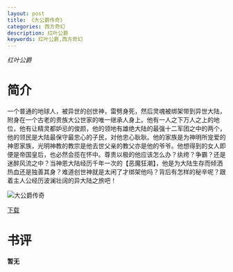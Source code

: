 ```yaml
---
layout: post
title: 《大公爵传奇》
categories: 西方奇幻
description: 红叶公爵
keywords: 红叶公爵,西方奇幻
---
```

*红叶公爵*
# 简介
一个普通的地球人，被异世的创世神，雷劈身死，然后灵魂被绑架带到异世大陆，附身在一个古老的贵族大公世家的唯一继承人身上。他有一人之下万人之上的地位，他有让精灵都妒忌的俊颜，他的领地有雄绝大陆的最强十二军团之中的两个，他的领民是大陆最保守最忠心的子民，对他忠心耿耿。他的家族是为神明所宠爱的神恩家族，光明神教的教宗是他去世父亲的教父亦是他的爷爷。他想得到的女人即便是帝国皇后，也必然会揽在怀中。尊贵以极的他应该怎么办？纨绔？争霸？还是迷醉风流之中？当神恩大陆经历千年一次的【恶魔狂潮】，他是为大陆生存而倾洒热血还是独善其身？难道创世神就是太闲了才绑架他吗？背后有怎样的秘辛呢？跟着主人公经历波澜壮阔的异大陆之旅吧！

![大公爵传奇](https://cdn.jsdelivr.net/gh/YYbooks0/yybooks0img@master/bookscover2/大公爵传奇.28nitbgybq80.jpg)

[下载](https://link.jscdn.cn/1drv/aHR0cHM6Ly8xZHJ2Lm1zL3QvcyFBaGU2R2dNWmVFb2pobnRaMWZ0bk5WUmRoLUJEP2U9WTEyZVVp.txt)

# 书评
**暂无**